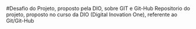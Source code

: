 #Desafio do Projeto, proposto pela DIO, sobre GIT e Git-Hub
Repositorio do projeto, proposto no curso da DIO (Digital Inovation One), referente ao Git/Git-Hub
